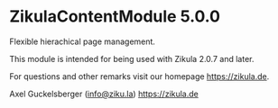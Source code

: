 # ZikulaContentModule 5.0.0

Flexible hierachical page management.

This module is intended for being used with Zikula 2.0.7 and later.

For questions and other remarks visit our homepage https://zikula.de.

Axel Guckelsberger (info@ziku.la)
https://zikula.de
